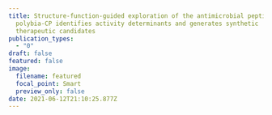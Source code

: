 ```yaml
---
title: Structure-function-guided exploration of the antimicrobial peptide
  polybia-CP identifies activity determinants and generates synthetic
  therapeutic candidates
publication_types:
  - "0"
draft: false
featured: false
image:
  filename: featured
  focal_point: Smart
  preview_only: false
date: 2021-06-12T21:10:25.877Z
---
```

